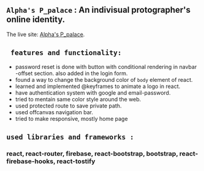 ## `Alpha's P_palace` : An indivisual protographer's online identity.

The live site: [Alpha's P_palace](https://independent-photographer-726fa.web.app/).




## ` features and functionality:`
* password reset is done with button with conditional rendering in navbar -offset section. also added in the login form.
* found a way to change the background color of `body` element of react.
* learned and implemented @keyframes to animate a logo in react. 
* have authentication system with google and email-password.
* tried to mentain same color style around the web.
* used protected route to save private path.
* used offcanvas navigation bar.
* tried to make responsive, mostly home page

## `used libraries and frameworks :`
### react, react-router, firebase, react-bootstrap, bootstrap, react-firebase-hooks, react-tostify

